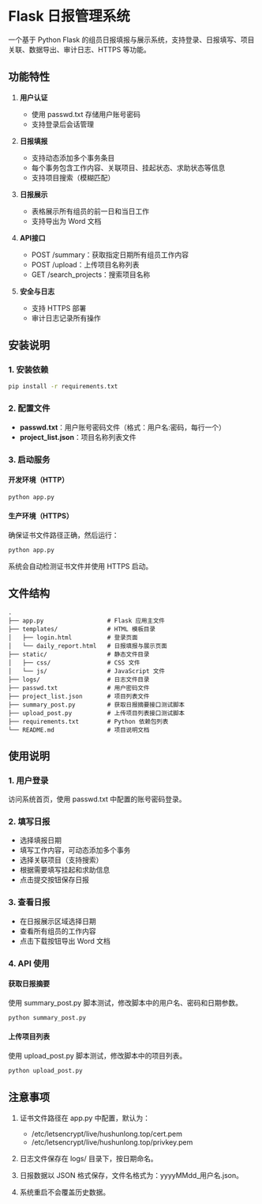 # Flask 日报管理系统

一个基于 Python Flask 的组员日报填报与展示系统，支持登录、日报填写、项目关联、数据导出、审计日志、HTTPS 等功能。

## 功能特性

1. **用户认证**
   - 使用 passwd.txt 存储用户账号密码
   - 支持登录后会话管理

2. **日报填报**
   - 支持动态添加多个事务条目
   - 每个事务包含工作内容、关联项目、挂起状态、求助状态等信息
   - 支持项目搜索（模糊匹配）

3. **日报展示**
   - 表格展示所有组员的前一日和当日工作
   - 支持导出为 Word 文档

4. **API接口**
   - POST /summary：获取指定日期所有组员工作内容
   - POST /upload：上传项目名称列表
   - GET /search_projects：搜索项目名称

5. **安全与日志**
   - 支持 HTTPS 部署
   - 审计日志记录所有操作

## 安装说明

### 1. 安装依赖

```bash
pip install -r requirements.txt
```

### 2. 配置文件

- **passwd.txt**：用户账号密码文件（格式：用户名:密码，每行一个）
- **project_list.json**：项目名称列表文件

### 3. 启动服务

#### 开发环境（HTTP）

```bash
python app.py
```

#### 生产环境（HTTPS）

确保证书文件路径正确，然后运行：

```bash
python app.py
```

系统会自动检测证书文件并使用 HTTPS 启动。

## 文件结构

```
.
├── app.py                  # Flask 应用主文件
├── templates/              # HTML 模板目录
│   ├── login.html          # 登录页面
│   └── daily_report.html   # 日报填报与展示页面
├── static/                 # 静态文件目录
│   ├── css/                # CSS 文件
│   └── js/                 # JavaScript 文件
├── logs/                   # 日志文件目录
├── passwd.txt              # 用户密码文件
├── project_list.json       # 项目列表文件
├── summary_post.py         # 获取日报摘要接口测试脚本
├── upload_post.py          # 上传项目列表接口测试脚本
├── requirements.txt        # Python 依赖包列表
└── README.md               # 项目说明文档
```

## 使用说明

### 1. 用户登录

访问系统首页，使用 passwd.txt 中配置的账号密码登录。

### 2. 填写日报

- 选择填报日期
- 填写工作内容，可动态添加多个事务
- 选择关联项目（支持搜索）
- 根据需要填写挂起和求助信息
- 点击提交按钮保存日报

### 3. 查看日报

- 在日报展示区域选择日期
- 查看所有组员的工作内容
- 点击下载按钮导出 Word 文档

### 4. API 使用

#### 获取日报摘要

使用 summary_post.py 脚本测试，修改脚本中的用户名、密码和日期参数。

```bash
python summary_post.py
```

#### 上传项目列表

使用 upload_post.py 脚本测试，修改脚本中的项目列表。

```bash
python upload_post.py
```

## 注意事项

1. 证书文件路径在 app.py 中配置，默认为：
   - /etc/letsencrypt/live/hushunlong.top/cert.pem
   - /etc/letsencrypt/live/hushunlong.top/privkey.pem

2. 日志文件保存在 logs/ 目录下，按日期命名。

3. 日报数据以 JSON 格式保存，文件名格式为：yyyyMMdd_用户名.json。

4. 系统重启不会覆盖历史数据。